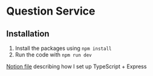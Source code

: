 # Question Service

## Installation

1. Install the packages using `npm install`
2. Run the code with `npm run dev`

[Notion file](https://regal-valley-cce.notion.site/Express-TypeScript-bd2bbbfb41184717aba039035ab9a19a) describing how I set up TypeScript + Express
